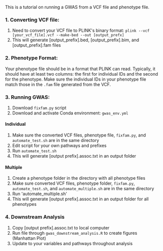 This is a tutorial on running a GWAS from a VCF file and phenotype file.
### 1. Converting VCF file:
1. Need to convert your VCF file to PLINK's binary format: `plink --vcf [your_vcf_file].vcf --make-bed --out [output_prefx]`
2. This will generate [output_prefix].bed, [output_prefix].bim, and [output_prefix].fam files

### 2. Phenotype Format:
Your phenotype file should be in a format that PLINK can read. Typically, it should have at least two columns: the first for individual IDs and the second for the phenotype. Make sure the individual IDs in your phenotype file match those in the `.fam` file generated from the VCF.

### 3. Running GWAS:
1. Download `fixfam.py` script
2. Download and activate Conda environment: `gwas_env.yml`
#### Individual
1. Make sure the converted VCF files, phenotype file, `fixfam.py`, and `automate_test.sh` are in the same directory
2. Edit script for your own pathways and prefixes
3. Run `automate_test.sh`
4. This will generate [output prefix].assoc.txt in an output folder
#### Multiple
1. Create a phenotype folder in the directory with all phenotype files
2. Make sure converted VCF files, phenotype folder, `fixfam.py`, `automate_test.sh`, and `automate_multiple.sh` are in the same directory
3. Run 'automate_multiple.sh'
4. This will generate [output prefix].assoc.txt in an output folder for all phenotypes

### 4. Downstream Analysis
1. Copy [output prefix].assoc.txt to local computer
2. Run file through `gwas_downstream_analysis.R` to create figures (Manhattan Plot)
3. Update to your variables and pathways throughout analysis

